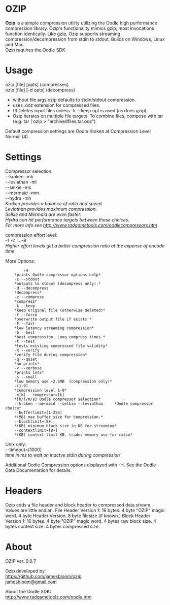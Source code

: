 # OZIP
**Ozip** is a simple compression utility utilizing the Oodle high performance compression library.  Ozip's functionality mimics gzip; most invocations function identically. Like gzip, Ozip supports streaming compression/decompression from stdin to stdout. Builds on Windows, Linux and Mac.  
Ozip requires the Oodle SDK.  
# Usage    

ozip [file] [opts]             (compresses)  
ozip [file] [-d opts]          (decompress)  

* without file args ozip defaults to stdin/stdout compression.  
* uses .ooz extension for compressed files.  
* (!)Deletes input files unless -k --keep opt is used (as does gzip).  
* Ozip iterates on multiple file targets. To combine files, compose with tar (e.g. tar <files> | ozip > "archivedfiles.tar.ooz")

Default compression settings are Oodle Kraken at Compression Level Normal (4).  

# Settings  
Compressor selection:  
                      --kraken -mk  
                      --leviathan -ml  
                      --selkie -ms  
                       --mermaid -mm  
               	       --hydra -mh  
*Kraken provides a balance of ratio and speed.   
Leviathan provides maximum compression.    
Selkie and Mermaid are even faster.                    
Hydra can hit performance targets between those choices.  
For more info see http://www.radgametools.com/oodlecompressors.htm*  

		       
compression effort level:     
          -1 -2  ...  -8  
*Higher effort levels get a better compression ratio at the expense of encode time*

More Options:  

     		-H                     
		*prints Oodle compressor options help*  
 		-c --stdout	        
		*outputs to stdout (decompress only).*    
 		-d --decompress         
		*decompress*   
 		-z --compress           
		*compress*  
 		-k --keep               
		*keep original file (otherwise deleted)*      
  		-f --force              
		*overwrite output file if exists *  
 		-F --fast              
		*low latency streaming compression*  
 		-b --best              
		*best compression. Long compress times.*  
 		-t --test              
		*tests existing compressed file validity*    
 		-K --verify           
		*verify file during compression*     
 		-q --quiet           
		*no prints*  
 		-v --verbose         
		*prints lots*  
 		-s --small          
		*low memory use ~2.5MB  (compression only)*   
 		-(1-9)	                
		*compression level 1-9*  
 		-m[k] --compressor=[k] 
		*[k/l/m/s] Oodle compressor selection*  
 		--kraken --mermaid --selkie --leviathan     *Oodle compressor choice*    
 		--bufferlimit=[1-256]  
		*(MB) max buffer size for compression.*  
 		--blocklimit=[8+]      
		*(KB) minimum block size in KB for streaming*  
  		--contextlimit=[8+]     
		*(KB) context limit KB. trades memory use for ratio*   
Unix only:   
 		--timeout=[1000]        
		*time in ms to wait on inactve stdin during compression*  
		

Additional Oodle Compression options displayed with -H. See the Oodle Data Documentation for details.   

# Headers 

Ozip adds a file header and block header to compressed data stream. Values are little endian.
File Header Version 1:   16 bytes.    4 byte "OZIP" magic word. 4 byte Header Version. 8 byte filesize (if known.)
Block Header Version 1:  16 bytes.    4 byte "OZIP" magic word. 4 bytes raw block size. 4 bytes context size. 4 bytes compressed size.

# About   
OZIP ver. 0.0.7   

Ozip developed by:   
https://github.com/jamesbloom/ozip   
jamesbloom@gmail.com    
    
About the Oodle SDK:    
http://www.radgametools.com/oodle.htm   
    

